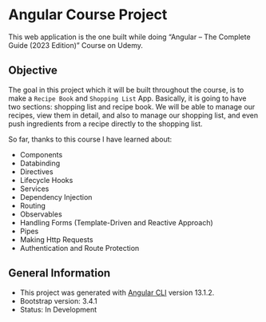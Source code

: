# Angular Course Project

This web application is the one built while doing “Angular – The Complete Guide (2023 Edition)” Course on Udemy.

## Objective

The goal in this project which it will be built throughout the course, is to make a `Recipe Book` and `Shopping List` App. Basically, it is going to have two sections: shopping list and recipe book. We will be able to manage our recipes, view them in detail, and also to manage our shopping list, and even push ingredients from a recipe directly to the shopping list.

So far, thanks to this course I have learned about:

- Components
- Databinding
- Directives
- Lifecycle Hooks
- Services
- Dependency Injection
- Routing
- Observables
- Handling Forms (Template-Driven and Reactive Approach)
- Pipes
- Making Http Requests
- Authentication and Route Protection

## General Information

- This project was generated with [Angular CLI](https://github.com/angular/angular-cli) version 13.1.2.
- Bootstrap version: 3.4.1
- Status: In Development
